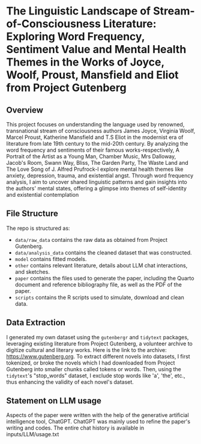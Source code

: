 # The Linguistic Landscape of Stream-of-Consciousness Literature: Exploring Word Frequency, Sentiment Value and Mental Health Themes in the Works of Joyce, Woolf, Proust, Mansfield and Eliot from Project Gutenberg

## Overview

This project focuses on understanding the language used by renowned, transnational stream of consciousness authors James Joyce, Virginia Woolf, Marcel Proust, Katherine Mansfield and T.S Eliot in the modernist era of literature from late 19th century to the mid-20th century. By analyzing the word frequency and sentiments of their famous works-respectively, A Portrait of the Artist as a Young Man, Chamber Music, Mrs Dalloway, Jacob's Room, Swann Way, Bliss, The Garden Party, The Waste Land and The Love Song of J. Alfred Prufrock-I explore mental health themes like anxiety, depression, trauma, and existential angst. Through word frequency analysis, I aim to uncover shared linguistic patterns and gain insights into the authors' mental states, offering a glimpse into themes of self-identity and existential contemplation

## File Structure

The repo is structured as:

-   `data/raw_data` contains the raw data as obtained from Project Gutenberg.
-   `data/analysis_data` contains the cleaned dataset that was constructed.
-   `model` contains fitted models. 
-   `other` contains relevant literature, details about LLM chat interactions, and sketches.
-   `paper` contains the files used to generate the paper, including the Quarto document and reference bibliography file, as well as the PDF of the paper. 
-   `scripts` contains the R scripts used to simulate, download and clean data.

## Data Extraction

I generated my own dataset using the `gutenbergr` and `tidytext` packages, leveraging existing literature from Project Gutenberg, a volunteer archive to digitize cultural and literary works. Here is the link to the archive: https://www.gutenberg.org. To extract different novels into datasets, I first tokenized, or broke the novels which I had downloaded from Project Gutenberg into smaller chunks called tokens or words. Then, using the `tidytext`'s "stop_words" dataset, I exclude stop words like 'a', 'the', etc., thus enhancing the validity of each novel's dataset.

## Statement on LLM usage

Aspects of the paper were written with the help of the generative artificial intelligence tool, ChatGPT. ChatGPT was mainly used to refine the paper's writing and codes. The entire chat history is available in inputs/LLM/usage.txt
